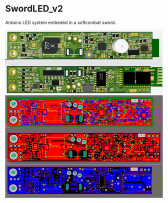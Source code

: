 # SwordLED_v2
Arduino LED system embeded in a softcombat sword.

<img src="pcbSword3D.PNG">
<img src="pcbSword.PNG">

